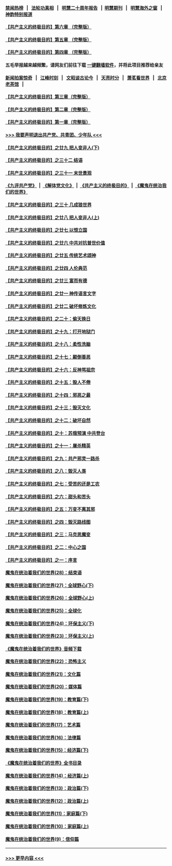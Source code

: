 #### [禁闻热榜](热点新闻.md?=0)  &nbsp;&nbsp;|&nbsp;&nbsp; [法轮功真相](https://github.com/gfw-breaker/truth/blob/master/README.md?=0) &nbsp;&nbsp;|&nbsp;&nbsp; [明慧二十周年报告](https://github.com/gfw-breaker/mh-reports/blob/master/README.md?=0) &nbsp;&nbsp;|&nbsp;&nbsp;[明慧期刊](https://github.com/gfw-breaker/mh-qikan) &nbsp;&nbsp;|&nbsp;&nbsp; [明慧海外之窗](https://github.com/gfw-breaker/mh-news/blob/master/README.md?=0) &nbsp;&nbsp;|&nbsp;&nbsp; [神韵特别报道](https://github.com/gfw-breaker/mh-news/blob/master/shenyun.md?=0)
#### [【共产主义的终极目的】第六章 （完整版）](../pages/nsc422/n11428913.md?t=03070632) 
#### [【共产主义的终极目的】第五章 （完整版）](../pages/nsc422/n11428912.md?t=03070632) 
#### [【共产主义的终极目的】第四章 （完整版）](../pages/nsc422/n11428907.md?t=03070632) 
#### 五毛举报越来越频繁，请网友们前往下载 [一键翻墙软件](https://github.com/gfw-breaker/ssr-accounts)，并将此项目推荐给亲友
#### [新闻拍案惊奇](https://github.com/gfw-breaker/banned-news/blob/master/pages/link4.md) &nbsp;&nbsp;|&nbsp;&nbsp; [江峰时刻](https://github.com/gfw-breaker/banned-news/blob/master/pages/link4.md) &nbsp;&nbsp;|&nbsp;&nbsp; [文昭谈古论今](https://github.com/gfw-breaker/banned-news/blob/master/pages/link4.md) &nbsp;&nbsp;|&nbsp;&nbsp; [天亮时分](https://github.com/gfw-breaker/banned-news/blob/master/pages/link4.md) &nbsp;&nbsp;|&nbsp;&nbsp; [萧茗看世界](https://github.com/gfw-breaker/banned-news/blob/master/pages/link4.md) &nbsp;&nbsp;|&nbsp;&nbsp; [北京老茶馆](https://github.com/gfw-breaker/banned-news/blob/master/pages/link4.md) &nbsp;&nbsp;|&nbsp;&nbsp; 
#### [【共产主义的终极目的】第三章（完整版）](../pages/nsc422/n11428848.md?t=03070632) 
#### [【共产主义的终极目的】第二章（完整版）](../pages/nsc422/n11428831.md?t=03070632) 
#### [【共产主义的终极目的】第一章（完整版）](../pages/nsc422/n11417651.md?t=03070632) 
#### [>>> 我要声明退出共产党、共青团、少年队 <<<](https://github.com/begood0513/goodnews/blob/master/quit/letter.md) 
#### [【共产主义的终极目的】之廿九 把人变非人(下)](../pages/nsc422/n11344140.md?t=03070632) 
#### [【共产主义的终极目的】之三十二 结语](../pages/nsc422/n11360535.md?t=03070632) 
#### [【共产主义的终极目的】之三十一 末世景观](../pages/nsc422/n11351129.md?t=03070632) 
#### [《九评共产党》](https://github.com/begood0513/9ping.md/blob/master/README.md) &nbsp;|&nbsp; [《解体党文化》](../../../../jtdwh.md/blob/master/README.md)  &nbsp;|&nbsp; [《共产主义的终极目的》](../../../../gczydzjmd.md/blob/master/README.md) &nbsp;|&nbsp; [《魔鬼在统治我们的世界》](../../../../mgztzwmdsj.md/blob/master/README.md) 
#### [【共产主义的终极目的】之三十 几成狼世界](../pages/nsc422/n11348280.md?t=03070632) 
#### [【共产主义的终极目的】之廿八 把人变非人(上)](../pages/nsc422/n11340492.md?t=03070632) 
#### [【共产主义的终极目的】之廿七 以恨立国](../pages/nsc422/n11336944.md?t=03070632) 
#### [【共产主义的终极目的】之廿六 中共对抗普世价值](../pages/nsc422/n11324785.md?t=03070632) 
#### [【共产主义的终极目的】之廿五 传统艺术颂神](../pages/nsc422/n11296396.md?t=03070632) 
#### [【共产主义的终极目的】之廿四 人伦典范](../pages/nsc422/n11296397.md?t=03070632) 
#### [【共产主义的终极目的】之廿三 富而有德](../pages/nsc422/n11283598.md?t=03070632) 
#### [【共产主义的终极目的】之廿一 神传语言文字](../pages/nsc422/n11263265.md?t=03070632) 
#### [【共产主义的终极目的】之廿二 破坏修炼文化](../pages/nsc422/n11245728.md?t=03070632) 
#### [【共产主义的终极目的】之二十：偷天换日](../pages/nsc422/n11238846.md?t=03070632) 
#### [【共产主义的终极目的】之十九：打开地狱门](../pages/nsc422/n11206376.md?t=03070632) 
#### [【共产主义的终极目的】之十八：柔性洗脑](../pages/nsc422/n11199994.md?t=03070632) 
#### [【共产主义的终极目的】之十七：颠倒善恶](../pages/nsc422/n11179782.md?t=03070632) 
#### [【共产主义的终极目的】之十六：反神骂祖宗](../pages/nsc422/n11166798.md?t=03070632) 
#### [【共产主义的终极目的】之十五：毁人不倦](../pages/nsc422/n11166792.md?t=03070632) 
#### [【共产主义的终极目的】之十四：邪恶之最](../pages/nsc422/n11150249.md?t=03070632) 
#### [【共产主义的终极目的】之十三：毁灭文化](../pages/nsc422/n11135227.md?t=03070632) 
#### [【共产主义的终极目的】之十二：破坏自然](../pages/nsc422/n11135214.md?t=03070632) 
#### [【共产主义的终极目的】之十：苏俄预演 中共登台](../pages/nsc422/n11118424.md?t=03070632) 
#### [【共产主义的终极目的】之十一：屠杀精英](../pages/nsc422/n11118442.md?t=03070632) 
#### [【共产主义的终极目的】之九：共产邪灵一路杀](../pages/nsc422/n11114139.md?t=03070632) 
#### [【共产主义的终极目的】之八：毁灭人类](../pages/nsc422/n11108503.md?t=03070632) 
#### [【共产主义的终极目的】之七：受苦的还是工农](../pages/nsc422/n11101809.md?t=03070632) 
#### [【共产主义的终极目的】之六：甜头和苦头](../pages/nsc422/n11096971.md?t=03070632) 
#### [【共产主义的终极目的】之五：万变不离其邪](../pages/nsc422/n11091285.md?t=03070632) 
#### [【共产主义的终极目的】之四：毁灭路线图](../pages/nsc422/n11086284.md?t=03070632) 
#### [【共产主义的终极目的】之三：马克思魔变](../pages/nsc422/n11061941.md?t=03070632) 
#### [【共产主义的终极目的】之二：中心之国](../pages/nsc422/n11047728.md?t=03070632) 
#### [【共产主义的终极目的】之一：序言](../pages/nsc422/n11086077.md?t=03070632) 
#### [魔鬼在统治着我们的世界(28)：结束语](../pages/nsc422/n10936246.md?t=03070632) 
#### [魔鬼在统治着我们的世界(27)：全球野心(下)](../pages/nsc422/n10928319.md?t=03070632) 
#### [魔鬼在统治着我们的世界(26)：全球野心(上)](../pages/nsc422/n10900318.md?t=03070632) 
#### [魔鬼在统治着我们的世界(25)：全球化](../pages/nsc422/n10788205.md?t=03070632) 
#### [魔鬼在统治着我们的世界(24)：环保主义(下)](../pages/nsc422/n10695307.md?t=03070632) 
#### [魔鬼在统治着我们的世界(23)：环保主义(上)](../pages/nsc422/n10688613.md?t=03070632) 
#### [《魔鬼在统治着我们的世界》音频下载](../pages/nsc422/n10635553.md?t=03070632) 
#### [魔鬼在统治着我们的世界(22)：恐怖主义](../pages/nsc422/n10614727.md?t=03070632) 
#### [魔鬼在统治着我们的世界(21)：文化篇](../pages/nsc422/n10597706.md?t=03070632) 
#### [魔鬼在统治着我们的世界(20)：媒体篇](../pages/nsc422/n10586579.md?t=03070632) 
#### [魔鬼在统治着我们的世界(19)：教育篇(下)](../pages/nsc422/n10564808.md?t=03070632) 
#### [魔鬼在统治着我们的世界(18)：教育篇(上)](../pages/nsc422/n10526970.md?t=03070632) 
#### [魔鬼在统治着我们的世界(17)：艺术篇](../pages/nsc422/n10499093.md?t=03070632) 
#### [魔鬼在统治着我们的世界(16)：法律篇](../pages/nsc422/n10485969.md?t=03070632) 
#### [魔鬼在统治着我们的世界(15)：经济篇(下)](../pages/nsc422/n10469975.md?t=03070632) 
#### [《魔鬼在统治着我们的世界》全书目录](../pages/nsc422/n10464261.md?t=03070632) 
#### [魔鬼在统治着我们的世界(14)：经济篇(上)](../pages/nsc422/n10457370.md?t=03070632) 
#### [魔鬼在统治着我们的世界(13)：政治篇(下)](../pages/nsc422/n10448270.md?t=03070632) 
#### [魔鬼在统治着我们的世界(12)：政治篇(上)](../pages/nsc422/n10444576.md?t=03070632) 
#### [魔鬼在统治着我们的世界(11)：家庭篇(下)](../pages/nsc422/n10440961.md?t=03070632) 
#### [魔鬼在统治着我们的世界(10)：家庭篇(上)](../pages/nsc422/n10435448.md?t=03070632) 
#### [魔鬼在统治着我们的世界(9)：信仰篇](../pages/nsc422/n10432159.md?t=03070632) 

----
#### [ >>> 更早内容 <<< ](../indexes/nsc422-earlier.md)
